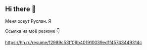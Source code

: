 ## Hi there 👋


Меня зовут Руслан. Я 


Ссылка на моё резюме 👇

https://hh.ru/resume/12989c53ff09b401910039ed1f45743449314c

 
